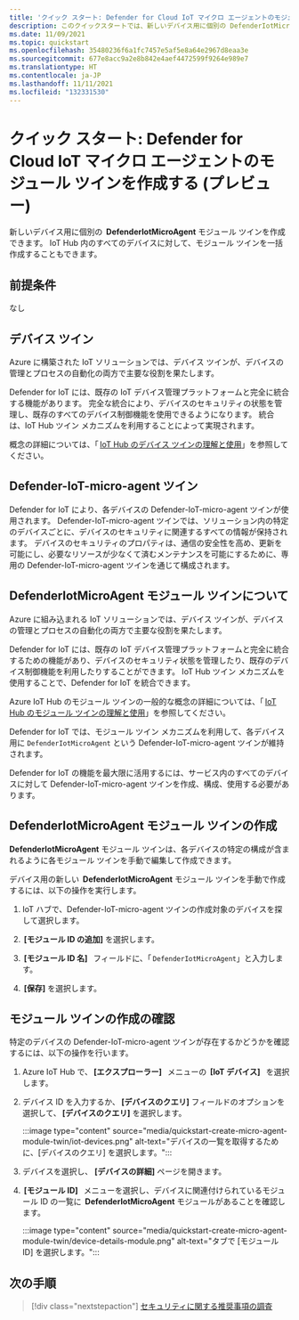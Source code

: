 ```yaml
---
title: 'クイック スタート: Defender for Cloud IoT マイクロ エージェントのモジュール ツインを作成する (プレビュー)'
description: このクイックスタートでは、新しいデバイス用に個別の DefenderIotMicroAgent モジュール ツインを作成する方法について説明します。
ms.date: 11/09/2021
ms.topic: quickstart
ms.openlocfilehash: 35480236f6a1fc7457e5af5e8a64e2967d8eaa3e
ms.sourcegitcommit: 677e8acc9a2e8b842e4aef4472599f9264e989e7
ms.translationtype: HT
ms.contentlocale: ja-JP
ms.lasthandoff: 11/11/2021
ms.locfileid: "132331530"
---
```

# <a name="quickstart-create-a-defender-for-cloud-iot-micro-agent-module-twin-preview"></a>クイック スタート: Defender for Cloud IoT マイクロ エージェントのモジュール ツインを作成する (プレビュー)

新しいデバイス用に個別の  **DefenderIotMicroAgent** モジュール ツインを作成できます。 IoT Hub 内のすべてのデバイスに対して、モジュール ツインを一括作成することもできます。 

## <a name="prerequisites"></a>前提条件

なし

## <a name="device-twins"></a>デバイス ツイン 

Azure に構築された IoT ソリューションでは、デバイス ツインが、デバイスの管理とプロセスの自動化の両方で主要な役割を果たします。 

Defender for IoT には、既存の IoT デバイス管理プラットフォームと完全に統合する機能があります。 完全な統合により、デバイスのセキュリティの状態を管理し、既存のすべてのデバイス制御機能を使用できるようになります。 統合は、IoT Hub ツイン メカニズムを利用することによって実現されます。 

概念の詳細については、「 [IoT Hub のデバイス ツインの理解と使用](../../iot-hub/iot-hub-devguide-device-twins.md)」を参照してください。 

## <a name="defender-iot-micro-agent-twins"></a>Defender-IoT-micro-agent ツイン 

Defender for IoT により、各デバイスの Defender-IoT-micro-agent ツインが使用されます。 Defender-IoT-micro-agent ツインでは、ソリューション内の特定のデバイスごとに、デバイスのセキュリティに関連するすべての情報が保持されます。 デバイスのセキュリティのプロパティは、通信の安全性を高め、更新を可能にし、必要なリソースが少なくて済むメンテナンスを可能にするために、専用の Defender-IoT-micro-agent ツインを通じて構成されます。 

## <a name="understanding-defenderiotmicroagent-module-twins"></a>DefenderIotMicroAgent モジュール ツインについて 

Azure に組み込まれる IoT ソリューションでは、デバイス ツインが、デバイスの管理とプロセスの自動化の両方で主要な役割を果たします。

Defender for IoT には、既存の IoT デバイス管理プラットフォームと完全に統合するための機能があり、デバイスのセキュリティ状態を管理したり、既存のデバイス制御機能を利用したりすることができます。 IoT Hub ツイン メカニズムを使用することで、Defender for IoT を統合できます。  

Azure IoT Hub のモジュール ツインの一般的な概念の詳細については、「 [IoT Hub のモジュール ツインの理解と使用](../../iot-hub/iot-hub-devguide-module-twins.md)」を参照してください。

Defender for IoT では、モジュール ツイン メカニズムを利用して、各デバイス用に `DefenderIotMicroAgent` という Defender-IoT-micro-agent ツインが維持されます。 

Defender for IoT の機能を最大限に活用するには、サービス内のすべてのデバイスに対して Defender-IoT-micro-agent ツインを作成、構成、使用する必要があります。 

## <a name="create-defenderiotmicroagent-module-twin"></a>DefenderIotMicroAgent モジュール ツインの作成 

**DefenderIotMicroAgent** モジュール ツインは、各デバイスの特定の構成が含まれるように各モジュール ツインを手動で編集して作成できます。 

デバイス用の新しい  **DefenderIotMicroAgent** モジュール ツインを手動で作成するには、以下の操作を実行します。 

1. IoT ハブで、Defender-IoT-micro-agent ツインの作成対象のデバイスを探して選択します。 

1.  **[モジュール ID の追加]** を選択します。 

1.  **[モジュール ID 名]**   フィールドに、「 `DefenderIotMicroAgent`」と入力します。 

1.  **[保存]** を選択します。 

## <a name="verify-the-creation-of-a-module-twin"></a>モジュール ツインの作成の確認 

特定のデバイスの Defender-IoT-micro-agent ツインが存在するかどうかを確認するには、以下の操作を行います。 

1. Azure IoT Hub で、 **[エクスプローラー]**   メニューの  **[IoT デバイス]**   を選択します。 

1. デバイス ID を入力するか、 **[デバイスのクエリ]** フィールドのオプションを選択して、 **[デバイスのクエリ]** を選択します。  

    :::image type="content" source="media/quickstart-create-micro-agent-module-twin/iot-devices.png" alt-text="デバイスの一覧を取得するために、[デバイスのクエリ] を選択します。":::

1. デバイスを選択し、 **[デバイスの詳細]** ページを開きます。 

1.  **[モジュール ID]**   メニューを選択し、デバイスに関連付けられているモジュール ID の一覧に  **DefenderIotMicroAgent** モジュールがあることを確認します。  

    :::image type="content" source="media/quickstart-create-micro-agent-module-twin/device-details-module.png" alt-text="タブで [モジュール ID] を選択します。":::

## <a name="next-steps"></a>次の手順 

> [!div class="nextstepaction"]
> [セキュリティに関する推奨事項の調査](quickstart-investigate-security-recommendations.md)
